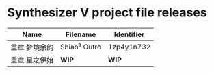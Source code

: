 # Synthesizer V project file releases
 
| Name | Filename | Identifier |
| ---- | -------- | ---------- |
| 重章 梦境余韵 | Shian³ Outro | 1zp4y1n732 |
| 重章 星之伊始 | **WIP** | **WIP** |
